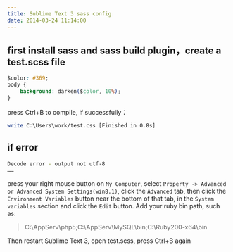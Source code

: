 ```yaml
---
title: Sublime Text 3 sass config
date: 2014-03-24 11:14:00
---
```


## first install sass and sass build plugin，create a test.scss file
```css
$color: #369;
body {
    background: darken($color, 10%);
}
```

press Ctrl+B to compile, if successfully：
```bash
write C:\Users\work/test.css [Finished in 0.8s]
```

## if error
```bash
Decode error - output not utf-8
……
```
press your right mouse button on `My Computer`, select `Property -> Advanced or Advanced System Settings(win8.1)`, click the `Advanced` tab, then click the `Environment Variables` button near the bottom of that tab, in the `System variables` section and click the `Edit` button. Add your ruby bin path, such as:

>C:\AppServ\php5;C:\AppServ\MySQL\bin;C:\Ruby200-x64\bin

Then restart Sublime Text 3, open test.scss, press Ctrl+B again